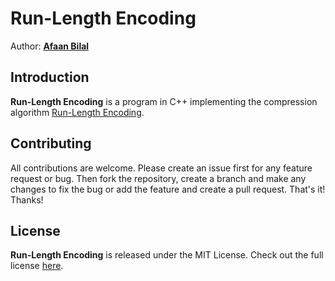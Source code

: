 Run-Length Encoding
===================

Author: **[Afaan Bilal](https://afaan.dev)**  

## Introduction
**Run-Length Encoding** is a program in C++ implementing the compression algorithm [Run-Length Encoding](https://en.wikipedia.org/wiki/Run-length_encoding).

## Contributing
All contributions are welcome. Please create an issue first for any feature request
or bug. Then fork the repository, create a branch and make any changes to fix the bug 
or add the feature and create a pull request. That's it!
Thanks!

## License
**Run-Length Encoding** is released under the MIT License.
Check out the full license [here](LICENSE).
